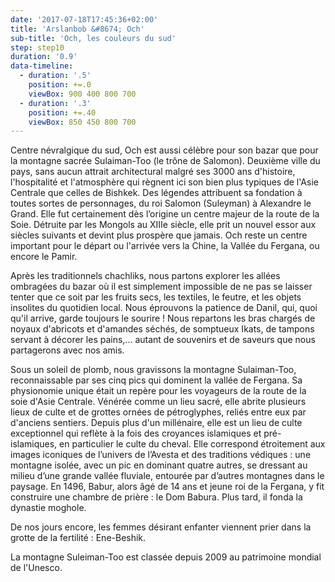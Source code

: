 ```yaml
---
date: '2017-07-18T17:45:36+02:00'
title: 'Arslanbob &#8674; Och'
sub-title: 'Och, les couleurs du sud'
step: step10
duration: '0.9'
data-timeline:
  - duration: '.5'
    position: +=.0
    viewBox: 900 400 800 700
  - duration: '.3'
    position: +=.40
    viewBox: 850 450 800 700
---
```

Centre névralgique du sud, Och est aussi célèbre pour son bazar que pour la montagne sacrée Sulaiman-Too (le trône de Salomon).
Deuxième ville du pays, sans aucun attrait architectural malgré ses 3000 ans d'histoire, l'hospitalité et l'atmosphère qui règnent ici son bien plus typiques de l'Asie Centrale que celles de Bishkek.
Des légendes attribuent sa fondation à toutes sortes de personnages, du roi Salomon (Suleyman) à Alexandre le Grand. Elle fut certainement dès l’origine un centre majeur de la route de la Soie. Détruite par les Mongols au XIIIe siècle, elle prit un nouvel essor aux siècles suivants et devint plus prospère que jamais.
Och reste un centre important pour le départ ou l'arrivée vers la Chine, la Vallée du Fergana, ou encore le Pamir.

Après les traditionnels chachliks, nous partons explorer les allées ombragées du bazar où il est simplement impossible de ne pas se laisser tenter que ce soit par les fruits secs, les textiles, le feutre, et les objets insolites du quotidien local. Nous éprouvons la patience de Danil, qui, quoi qu'il arrive, garde toujours le sourire ! Nous repartons les bras chargés de noyaux d'abricots et d'amandes séchés, de somptueux Ikats, de tampons servant à décorer les pains,... autant de souvenirs et de saveurs que nous partagerons avec nos amis.

Sous un soleil de plomb, nous gravissons la montagne Sulaiman-Too, reconnaissable par ses cinq pics qui dominent la vallée de Fergana. 
Sa physionomie unique était un repère pour les voyageurs de la route de la soie d'Asie Centrale.
Vénérée comme un lieu sacré, elle abrite plusieurs lieux de culte et de grottes ornées de pétroglyphes, reliés entre eux par d'anciens sentiers.
Depuis plus d'un millénaire, elle est un lieu de culte exceptionnel qui reflète à la fois des croyances islamiques et pré-islamiques, en particulier le culte du cheval. Elle correspond étroitement aux images iconiques de l’univers de l’Avesta et des traditions védiques : une montagne isolée, avec un pic en dominant quatre autres, se dressant au milieu d’une grande vallée fluviale, entourée par d’autres montagnes dans le paysage.
En 1496, Babur, alors âgé de 14 ans et jeune roi de la Fergana, y fit construire une chambre de prière : le Dom Babura. Plus tard, il fonda la dynastie moghole.

De nos jours encore, les femmes désirant enfanter viennent prier dans la grotte de la fertilité : Ene-Beshik.

La montagne Suleiman-Too est classée depuis 2009 au patrimoine mondial de l'Unesco.







